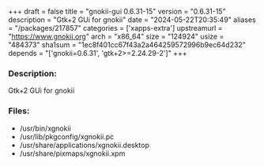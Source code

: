 +++
draft = false
title = "gnokii-gui 0.6.31-15"
version = "0.6.31-15"
description = "Gtk+2 GUi for gnokii"
date = "2024-05-22T20:35:49"
aliases = "/packages/217857"
categories = ['xapps-extra']
upstreamurl = "https://www.gnokii.org"
arch = "x86_64"
size = "124924"
usize = "484373"
sha1sum = "1ec8f401cc67f43a2a464259572996b9ec64d232"
depends = "['gnokii=0.6.31', 'gtk+2>=2.24.29-2']"
+++
### Description: 
Gtk+2 GUi for gnokii

### Files: 
* /usr/bin/xgnokii
* /usr/lib/pkgconfig/xgnokii.pc
* /usr/share/applications/xgnokii.desktop
* /usr/share/pixmaps/xgnokii.xpm
